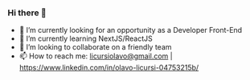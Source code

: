 ### Hi there 👋

- 🔭 I’m currently looking for an opportunity as a Developer Front-End
- 🌱 I’m currently learning NextJS/ReactJS
- 👯 I’m looking to collaborate on a friendly team
- 📫 How to reach me: licursiolavo@gmail.com  |  https://www.linkedin.com/in/olavo-licursi-04753215b/

